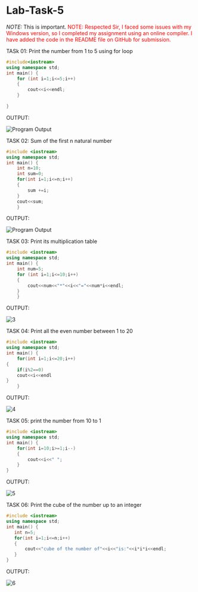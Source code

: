 # Lab-Task-5
*NOTE:* This is important.
<span style="color:red">NOTE: Respected Sir,
I faced some issues with my Windows version, so I completed my assignment using an online compiler.
I have added the code in the README file on GitHub for submission.</span>

TASk 01: Print the number from 1 to 5 using for loop
```cpp
#include<iostream>
using namespace std;
int main() {
    for (int i=1;i<=5;i++)
    {
        cout<<i<<endl;
    }
    
}
```
OUTPUT:

![Program
Output](https://github.com/user-attachments/assets/a63a9a98-d7c0-4fb8-a73d-334684eda4c2)


TASK 02: Sum of the first n natural number
```cpp
#include <iostream>
using namespace std;
int main() {
    int n=10;
    int sum=0;
    for(int i=1;i<=n;i++)
    {
        sum +=i;
    }
    cout<<sum;
    }
```
OUTPUT:

![Program
Output](https://github.com/user-attachments/assets/ec5b2d2e-4a1b-4404-84a4-0c4a3712f351)

TASK 03: Print its multiplication table
```cpp
#include <iostream>
using namespace std;
int main() {
    int num=5;
    for (int i=1;i<=10;i++)
    {
        cout<<num<<"*"<<i<<"="<<num*i<<endl;    
    }
    }
```
OUTPUT:

![3](https://github.com/user-attachments/assets/695333b5-fea1-414d-9ea2-9307e85fb5f2)

TASK 04: Print all the even number between 1 to 20
```cpp
#include <iostream>
using namespace std;
int main() {
    for(int i=1;i<=20;i++)
{
    if(i%2==0)
    cout<<i<<endl
}
    }
```
OUTPUT:

![4](https://github.com/user-attachments/assets/4289571e-fc0f-48bd-a584-9db8f9405a8c)

TASK 05: print the number from 10 to 1
```cpp
#include <iostream>
using namespace std;
int main() {
    for(int i=10;i>=1;i--)
    {
        cout<<i<<" ";
    }
}
```
OUTPUT:

![5](https://github.com/user-attachments/assets/6d479848-18e9-44a4-8aaf-54f1ebd74e02)

TASK 06: Print the cube of the number up to an integer
```cpp
#include <iostream>
using namespace std;
int main() {
   int n=5;
   for(int i=1;i<=n;i++)
   {
       cout<<"cube of the number of"<<i<<"is:"<<i*i*i<<endl;
   }
}
```
OUTPUT:

![6](https://github.com/user-attachments/assets/9a9240cb-6e41-4d50-9781-2bef0ee433e1)









